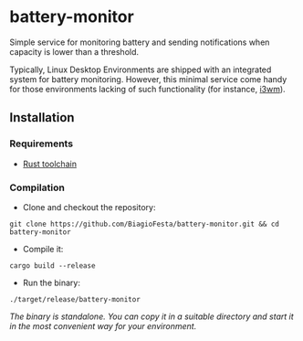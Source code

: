 # battery-monitor
Simple service for monitoring battery and sending notifications when capacity is lower than a threshold.

Typically, Linux Desktop Environments are shipped with an integrated system for battery monitoring. 
However, this minimal service come handy for those environments lacking of such functionality (for instance, [i3wm](https://i3wm.org/)).

## Installation

### Requirements
* [Rust toolchain](https://rustup.rs/)

### Compilation
* Clone and checkout the repository:
```
git clone https://github.com/BiagioFesta/battery-monitor.git && cd battery-monitor 
```

* Compile it:
```
cargo build --release
```

* Run the binary:
```
./target/release/battery-monitor
```

*The binary is standalone. You can copy it in a suitable directory and start it in the most convenient way for your environment.*
